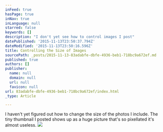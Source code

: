 ```yaml
---
inFeed: true
hasPage: true
inNav: true
inLanguage: null
starred: false
keywords: []
description: "I don't yet see how to control images I post"
datePublished: '2015-11-13T23:50:37.794Z'
dateModified: '2015-11-13T23:50:16.596Z'
title: Controlling the Size of Images
sourcePath: _posts/2015-11-13-83adabfe-dbfe-4936-beb1-718bc9a672ef.md
published: true
authors: []
publisher:
  name: null
  domain: null
  url: null
  favicon: null
url: 83adabfe-dbfe-4936-beb1-718bc9a672ef/index.html
_type: Article

---
```

I haven't yet figured out how to change the size of the photos I include. The tiny thumbnail I posted shows up as a huge picture that's so pixellated it's almost useless.
![](https://the-grid-user-content.s3-us-west-2.amazonaws.com/1a5d4f7f-5f18-4bc3-b248-71ada17e615d.jpg)